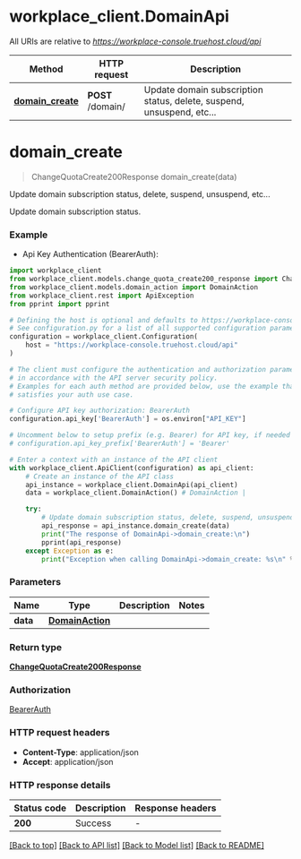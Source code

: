 # workplace_client.DomainApi

All URIs are relative to *https://workplace-console.truehost.cloud/api*

Method | HTTP request | Description
------------- | ------------- | -------------
[**domain_create**](DomainApi.md#domain_create) | **POST** /domain/ | Update domain subscription status, delete, suspend, unsuspend, etc...


# **domain_create**
> ChangeQuotaCreate200Response domain_create(data)

Update domain subscription status, delete, suspend, unsuspend, etc...

Update domain subscription status. 

### Example

* Api Key Authentication (BearerAuth):

```python
import workplace_client
from workplace_client.models.change_quota_create200_response import ChangeQuotaCreate200Response
from workplace_client.models.domain_action import DomainAction
from workplace_client.rest import ApiException
from pprint import pprint

# Defining the host is optional and defaults to https://workplace-console.truehost.cloud/api
# See configuration.py for a list of all supported configuration parameters.
configuration = workplace_client.Configuration(
    host = "https://workplace-console.truehost.cloud/api"
)

# The client must configure the authentication and authorization parameters
# in accordance with the API server security policy.
# Examples for each auth method are provided below, use the example that
# satisfies your auth use case.

# Configure API key authorization: BearerAuth
configuration.api_key['BearerAuth'] = os.environ["API_KEY"]

# Uncomment below to setup prefix (e.g. Bearer) for API key, if needed
# configuration.api_key_prefix['BearerAuth'] = 'Bearer'

# Enter a context with an instance of the API client
with workplace_client.ApiClient(configuration) as api_client:
    # Create an instance of the API class
    api_instance = workplace_client.DomainApi(api_client)
    data = workplace_client.DomainAction() # DomainAction | 

    try:
        # Update domain subscription status, delete, suspend, unsuspend, etc...
        api_response = api_instance.domain_create(data)
        print("The response of DomainApi->domain_create:\n")
        pprint(api_response)
    except Exception as e:
        print("Exception when calling DomainApi->domain_create: %s\n" % e)
```



### Parameters


Name | Type | Description  | Notes
------------- | ------------- | ------------- | -------------
 **data** | [**DomainAction**](DomainAction.md)|  | 

### Return type

[**ChangeQuotaCreate200Response**](ChangeQuotaCreate200Response.md)

### Authorization

[BearerAuth](../README.md#BearerAuth)

### HTTP request headers

 - **Content-Type**: application/json
 - **Accept**: application/json

### HTTP response details

| Status code | Description | Response headers |
|-------------|-------------|------------------|
**200** | Success |  -  |

[[Back to top]](#) [[Back to API list]](../README.md#documentation-for-api-endpoints) [[Back to Model list]](../README.md#documentation-for-models) [[Back to README]](../README.md)

